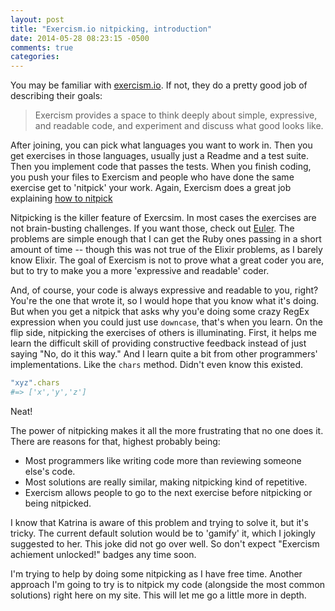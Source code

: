 ```yaml
---
layout: post
title: "Exercism.io nitpicking, introduction"
date: 2014-05-28 08:23:15 -0500
comments: true
categories: 
---
```

You may be familiar with [exercism.io](http://exercism.io/). If not, they do a pretty good job of describing their goals:

> Exercism provides a space to think deeply about simple, expressive, and readable code, and experiment and discuss what good looks like.

After joining, you can pick what languages you want to work in. Then you get exercises in those languages, usually just a Readme and a test suite. Then you implement code that passes the tests. When you finish coding, you push your files to Exercism and people who have done the same exercise get to 'nitpick' your work. Again, Exercism does a great job explaining [how to nitpick](http://exercism.io/help/nitpick)

Nitpicking is the killer feature of Exercsim. In most cases the exercises are not brain-busting challenges. If you want those, check out [Euler](https://projecteuler.net/problem=465). The problems are simple enough that I can get the Ruby ones passing in a short amount of time -- though this was not true of the Elixir problems, as I barely know Elixir. The goal of Exercism is not to prove what a great coder you are, but to try to make you a more 'expressive and readable' coder.

And, of course, your code is always expressive and readable to you, right? You're the one that wrote it, so I would hope that you know what it's doing. But when you get a nitpick that asks why you'e doing some crazy RegEx expression when you could just use `downcase`, that's when you learn. On the flip side, nitpicking the exercises of others is illuminating. First, it helps me learn the difficult skill of providing constructive feedback instead of just saying "No, do it this way." And I learn quite a bit from other programmers' implementations. Like the `chars` method. Didn't even know this existed.

```ruby
"xyz".chars
#=> ['x','y','z']
```

Neat!

The power of nitpicking makes it all the more frustrating that no one does it. There are reasons for that, highest probably being:

- Most programmers like writing code more than reviewing someone else's code.
- Most solutions are really similar, making nitpicking kind of repetitive.
- Exercism allows people to go to the next exercise before nitpicking or being nitpicked.

I know that Katrina is aware of this problem and trying to solve it, but it's tricky. The current default solution would be to 'gamify' it, which I jokingly suggested to her. This joke did not go over well. So don't expect "Exercism achiement unlocked!" badges any time soon.

I'm trying to help by doing some nitpicking as I have free time. Another approach I'm going to try is to nitpick my code (alongside the most common solutions) right here on my site. This will let me go a little more in depth.
